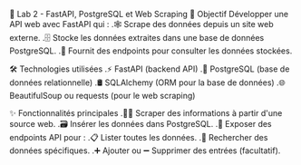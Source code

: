 🚀 Lab 2 - FastAPI, PostgreSQL et Web Scraping
🎯 Objectif
Développer une API web avec FastAPI qui :
  .🕸️ Scrape des données depuis un site web externe.
  .🗄️ Stocke les données extraites dans une base de données PostgreSQL.
  .📡 Fournit des endpoints pour consulter les données stockées.

🛠️ Technologies utilisées
    .⚡ FastAPI (backend API)
    .🐘 PostgreSQL (base de données relationnelle)
    .🛢️ SQLAlchemy (ORM pour la base de données)
    .🌐 BeautifulSoup ou requests (pour le web scraping)

✨ Fonctionnalités principales
    .🕵️‍♂️ Scraper des informations à partir d'une source web.
    .🗃️ Insérer les données dans PostgreSQL.
    .🔎 Exposer des endpoints API pour :
    .📋 Lister toutes les données.
    .🧠 Rechercher des données spécifiques.
    .➕ Ajouter ou ➖ Supprimer des entrées (facultatif).


